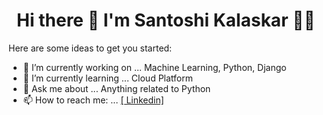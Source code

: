 <h1 align='center'>
  Hi there 👋 I'm  Santoshi Kalaskar  👨‍💻
</h1>

Here are some ideas to get you started:

- 🔭 I’m currently working on ... Machine Learning, Python, Django
- 🌱 I’m currently learning ... Cloud Platform
- 💬 Ask me about ... Anything related to Python
- 📫 How to reach me: ... <a href="https://www.linkedin.com/in/santoshi-kalaskar/"> [ Linkedin]

